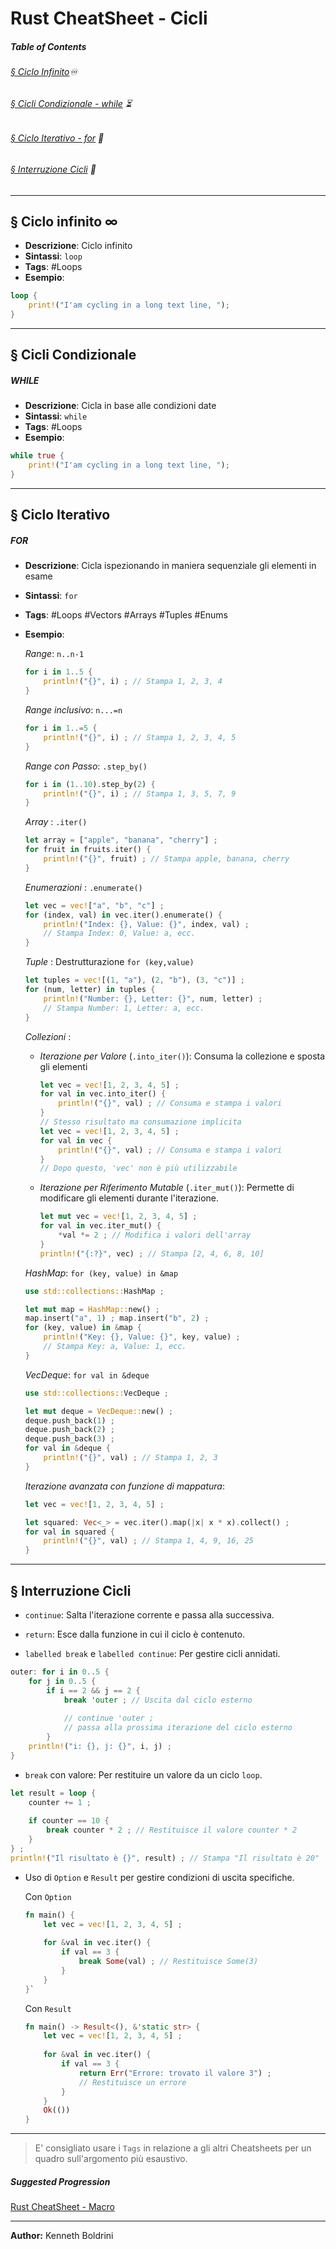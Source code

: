 # **Rust CheatSheet - Cicli**
##### **Table of Contents**
###### [§ Ciclo Infinito](#[-Ciclo-infinito-1)♾️
###### [§ Cicli Condizionale - while](#-Cicli-Condizionale-1) ⏳
###### [§ Ciclo Iterativo - for](#-Ciclo-Iterativo-1) 🧮
###### [§ Interruzione Cicli](#-Interruzione-Cicli-1) 🛑
	
---
## **§ Ciclo infinito ∞**
	
- **Descrizione**: Ciclo infinito
- **Sintassi**: `loop` 
- **Tags**: #Loops 
- **Esempio**:
	
```Rust
loop {
	print!("I'am cycling in a long text line, ");
}
```
	
	
---
## **§ Cicli Condizionale**
	
##### WHILE
	
- **Descrizione**: Cicla in base alle condizioni date
- **Sintassi**: `while`
- **Tags**: #Loops 
- **Esempio**:
	
```Rust
while true {
	print!("I'am cycling in a long text line, ");
}
```
	
	
---
## **§ Ciclo Iterativo**
	
##### FOR
	
- **Descrizione**: Cicla ispezionando in maniera sequenziale gli elementi in esame
- **Sintassi**: `for`
- **Tags**: #Loops #Vectors #Arrays #Tuples #Enums
- **Esempio**:
	
	*Range*:    `n..n-1`
	```Rust
	for i in 1..5 { 
		println!("{}", i) ; // Stampa 1, 2, 3, 4
	} 
	```
	
	
	*Range inclusivo*:    `n...=n`
	```Rust
	for i in 1..=5 { 
		println!("{}", i) ; // Stampa 1, 2, 3, 4, 5 
	}
	```
	
	
	*Range con Passo*:    `.step_by()`
	```Rust
	for i in (1..10).step_by(2) { 
		println!("{}", i) ; // Stampa 1, 3, 5, 7, 9 
	}
	```
	
	
	*Array* :    `.iter()` 
	```Rust
	let array = ["apple", "banana", "cherry"] ; 
	for fruit in fruits.iter() { 
		println!("{}", fruit) ; // Stampa apple, banana, cherry
	}
	```
	
	
	*Enumerazioni* :    `.enumerate()`
	```Rust
	let vec = vec!["a", "b", "c"] ; 
	for (index, val) in vec.iter().enumerate() { 
		println!("Index: {}, Value: {}", index, val) ; 
		// Stampa Index: 0, Value: a, ecc. 
	}
	```
	
	
	*Tuple* :    Destrutturazione `for (key,value)` 
	```Rust
	let tuples = vec![(1, "a"), (2, "b"), (3, "c")] ; 
	for (num, letter) in tuples { 
		println!("Number: {}, Letter: {}", num, letter) ; 
		// Stampa Number: 1, Letter: a, ecc.
	}
	```
	
	
	*Collezioni* :    
	- *Iterazione per Valore* (`.into_iter()`): Consuma la collezione e sposta gli elementi  
		```Rust
		let vec = vec![1, 2, 3, 4, 5] ; 
		for val in vec.into_iter() { 
			println!("{}", val) ; // Consuma e stampa i valori 
		} 
		// Stesso risultato ma consumazione implicita 
		let vec = vec![1, 2, 3, 4, 5] ; 
		for val in vec { 
			println!("{}", val) ; // Consuma e stampa i valori 
		}
		// Dopo questo, 'vec' non è più utilizzabile
		```
	 - *Iterazione per Riferimento Mutable* (`.iter_mut()`): Permette di modificare gli elementi durante l'iterazione.
		```Rust
		let mut vec = vec![1, 2, 3, 4, 5] ; 
		for val in vec.iter_mut() { 
			*val *= 2 ; // Modifica i valori dell'array
		} 
		println!("{:?}", vec) ; // Stampa [2, 4, 6, 8, 10]
		```
	
	
	*HashMap*:    `for (key, value) in &map`
	```Rust
	use std::collections::HashMap ;
	
	let mut map = HashMap::new() ; 
	map.insert("a", 1) ; map.insert("b", 2) ; 
	for (key, value) in &map { 
		println!("Key: {}, Value: {}", key, value) ; 
		// Stampa Key: a, Value: 1, ecc.
	}
	```
	
	
	*VecDeque*:    `for val in &deque`
	```Rust
	use std::collections::VecDeque ;

	let mut deque = VecDeque::new() ; 
	deque.push_back(1) ; 
	deque.push_back(2) ; 
	deque.push_back(3) ; 
	for val in &deque { 
		println!("{}", val) ; // Stampa 1, 2, 3
	}
	```
	
	
	*Iterazione avanzata con funzione di mappatura*:
	```Rust
	let vec = vec![1, 2, 3, 4, 5] ; 
	
	let squared: Vec<_> = vec.iter().map(|x| x * x).collect() ; 
	for val in squared { 
		println!("{}", val) ; // Stampa 1, 4, 9, 16, 25 
	}
	```
	
	
---
## **§ Interruzione Cicli**
	
- `continue`: Salta l'iterazione corrente e passa alla successiva.
	
- `return`: Esce dalla funzione in cui il ciclo è contenuto.
	
- `labelled break` e `labelled continue`: Per gestire cicli annidati.
```Rust
outer: for i in 0..5 { 		
	for j in 0..5 { 
		if i == 2 && j == 2 { 
			break 'outer ; // Uscita dal ciclo esterno 
			
			// continue 'outer ;
			// passa alla prossima iterazione del ciclo esterno
		} 
	println!("i: {}, j: {}", i, j) ; 
}
```
	
	
- `break` con valore: Per restituire un valore da un ciclo `loop`.
```Rust
let result = loop { 
	counter += 1 ; 
	
	if counter == 10 { 
		break counter * 2 ; // Restituisce il valore counter * 2 
	}
} ;
println!("Il risultato è {}", result) ; // Stampa "Il risultato è 20"
```
	
	
- Uso di `Option` e `Result` per gestire condizioni di uscita specifiche.
	
	Con `Option`
	```Rust
	fn main() {
		let vec = vec![1, 2, 3, 4, 5] ;
		
		for &val in vec.iter() {         
			if val == 3 {             
				break Some(val) ; // Restituisce Some(3)         
			}     
		} 
	}`
	```
	
	
	Con `Result`
	```Rust
	fn main() -> Result<(), &'static str> {     
		let vec = vec![1, 2, 3, 4, 5] ;      
		
		for &val in vec.iter() {         
			if val == 3 {             
				return Err("Errore: trovato il valore 3") ; 
				// Restituisce un errore         
			}     
		}      		
		Ok(()) 
	}
	```
	
	
---
	
>E' consigliato usare i `Tags` in relazione a gli altri Cheatsheets per un quadro sull'argomento più esaustivo.
##### Suggested Progression
[Rust CheatSheet - Macro](rust-macros-cheatsheet.md)
	
---
	
**Author:** Kenneth Boldrini
